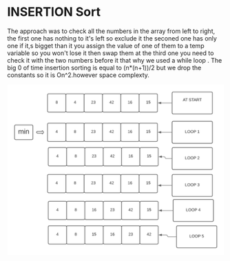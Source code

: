 # INSERTION Sort

The approach  was to check all the numbers in the array from left to right, the first one has nothing to it's left so exclude it the seconed one has only one if it,s bigget than it you assign the value of one of them to a temp variable so you won't lose it 
then swap them at the third one you need to check it with the two numbers before it that why we used a while loop .
The big 0 of time insertion sorting is equal to (n*(n+1))/2 but we drop the constants so it is On^2.however space complexty.

![image](../../assets/26.png)